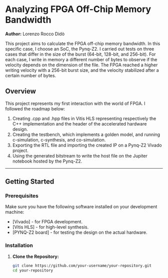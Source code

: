 # Analyzing FPGA Off-Chip Memory Bandwidth

**Author:** Lorenzo Rocco Didò  

This project aims to calculate the FPGA off-chip memory bandwidth. In this specific case, I choose an SoC, the Pynq-Z2. I carried out tests on three cases that differ in the size of the burst (64-bit, 128-bit, and 256-bit). For each case, I write in memory a different number of bytes to observe if the velocity depends on the dimension of the file. The FPGA reached a higher writing velocity with a 256-bit burst size, and the velocity stabilized after a certain number of bytes.

## Overview

This project represents my first interaction with the world of FPGA. I followed the roadmap below:

1. Creating .cpp and .hpp files in Vitis HLS representing respectively the C++ implementation and the header of the accelerated hardware design.
2. Creating the testbench, which implements a golden model, and running c-simulation, c-synthesis, and co-simulation.
3. Exporting the RTL file and importing the created IP on a Pynq-Z2 Vivado project.
4. Using the generated bitstream to write the host file on the Jupiter notebook hosted by the Pynq-Z2.

---

## Getting Started

### Prerequisites

Make sure you have the following software installed on your development machine:

- [Vivado] - for FPGA development.
- [Vitis HLS] - for high-level synthesis.
- [PYNQ-Z2 board] - for testing the design on the actual hardware.

### Installation

1. **Clone the Repository:**
   ```bash
   git clone https://github.com/your-username/your-repository.git
   cd your-repository

